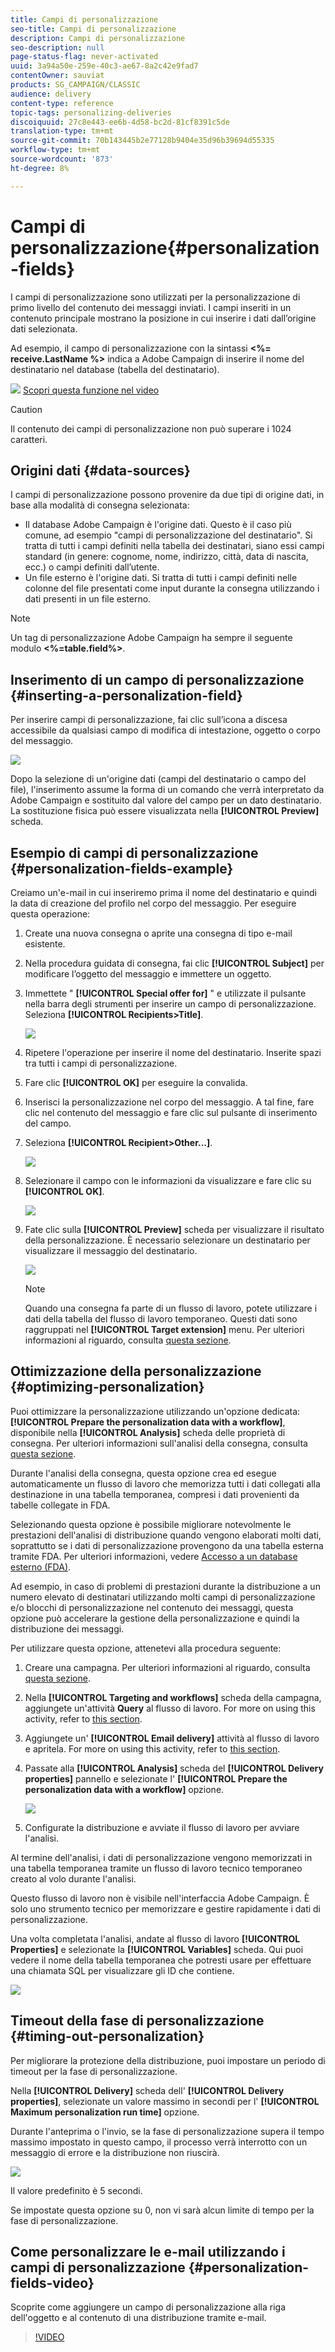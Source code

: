 ```yaml
---
title: Campi di personalizzazione
seo-title: Campi di personalizzazione
description: Campi di personalizzazione
seo-description: null
page-status-flag: never-activated
uuid: 3a94a50e-259e-40c3-ae67-8a2c42e9fad7
contentOwner: sauviat
products: SG_CAMPAIGN/CLASSIC
audience: delivery
content-type: reference
topic-tags: personalizing-deliveries
discoiquuid: 27c8e443-ee6b-4d58-bc2d-81cf8391c5de
translation-type: tm+mt
source-git-commit: 70b143445b2e77128b9404e35d96b39694d55335
workflow-type: tm+mt
source-wordcount: '873'
ht-degree: 8%

---
```



# Campi di personalizzazione{#personalization-fields}

I campi di personalizzazione sono utilizzati per la personalizzazione di primo livello del contenuto dei messaggi inviati. I campi inseriti in un contenuto principale mostrano la posizione in cui inserire i dati dall’origine dati selezionata.

Ad esempio, il campo di personalizzazione con la sintassi **&lt;%= receive.LastName %>** indica a  Adobe Campaign di inserire il nome del destinatario nel database (tabella del destinatario).

![](assets/do-not-localize/how-to-video.png) [Scopri questa funzione nel video](#personalization-fields-video)

>[!CAUTION]
>
>Il contenuto dei campi di personalizzazione non può superare i 1024 caratteri.

## Origini dati {#data-sources}

I campi di personalizzazione possono provenire da due tipi di origine dati, in base alla modalità di consegna selezionata:

* Il database Adobe Campaign  è l&#39;origine dati. Questo è il caso più comune, ad esempio &quot;campi di personalizzazione del destinatario&quot;. Si tratta di tutti i campi definiti nella tabella dei destinatari, siano essi campi standard (in genere: cognome, nome, indirizzo, città, data di nascita, ecc.) o campi definiti dall’utente.
* Un file esterno è l&#39;origine dati. Si tratta di tutti i campi definiti nelle colonne del file presentati come input durante la consegna utilizzando i dati presenti in un file esterno.

>[!NOTE]
>
>Un tag di personalizzazione Adobe Campaign  ha sempre il seguente modulo **&lt;%=table.field%>**.

## Inserimento di un campo di personalizzazione {#inserting-a-personalization-field}

Per inserire campi di personalizzazione, fai clic sull’icona a discesa accessibile da qualsiasi campo di modifica di intestazione, oggetto o corpo del messaggio.

![](assets/s_ncs_user_add_custom_field.png)

Dopo la selezione di un&#39;origine dati (campi del destinatario o campo del file), l&#39;inserimento assume la forma di un comando che verrà interpretato da  Adobe Campaign e sostituito dal valore del campo per un dato destinatario. La sostituzione fisica può essere visualizzata nella **[!UICONTROL Preview]** scheda.

## Esempio di campi di personalizzazione {#personalization-fields-example}

Creiamo un&#39;e-mail in cui inseriremo prima il nome del destinatario e quindi la data di creazione del profilo nel corpo del messaggio. Per eseguire questa operazione:

1. Create una nuova consegna o aprite una consegna di tipo e-mail esistente.
1. Nella procedura guidata di consegna, fai clic **[!UICONTROL Subject]** per modificare l’oggetto del messaggio e immettere un oggetto.
1. Immettete &quot; **[!UICONTROL Special offer for]** &quot; e utilizzate il pulsante nella barra degli strumenti per inserire un campo di personalizzazione. Seleziona **[!UICONTROL Recipients>Title]**.

   ![](assets/s_ncs_user_insert_custom_field.png)

1. Ripetere l&#39;operazione per inserire il nome del destinatario. Inserite spazi tra tutti i campi di personalizzazione.
1. Fare clic **[!UICONTROL OK]** per eseguire la convalida.
1. Inserisci la personalizzazione nel corpo del messaggio. A tal fine, fare clic nel contenuto del messaggio e fare clic sul pulsante di inserimento del campo.
1. Seleziona **[!UICONTROL Recipient>Other...]**.

   ![](assets/s_ncs_user_insert_custom_field_b.png)

1. Selezionare il campo con le informazioni da visualizzare e fare clic su **[!UICONTROL OK]**.

   ![](assets/s_ncs_user_insert_custom_field_c.png)

1. Fate clic sulla **[!UICONTROL Preview]** scheda per visualizzare il risultato della personalizzazione. È necessario selezionare un destinatario per visualizzare il messaggio del destinatario.

   ![](assets/s_ncs_user_insert_custom_field_d.png)

   >[!NOTE]
   >
   >Quando una consegna fa parte di un flusso di lavoro, potete utilizzare i dati della tabella del flusso di lavoro temporaneo. Questi dati sono raggruppati nel **[!UICONTROL Target extension]** menu. Per ulteriori informazioni al riguardo, consulta [questa sezione](../../workflow/using/data-life-cycle.md#target-data).

## Ottimizzazione della personalizzazione {#optimizing-personalization}

Puoi ottimizzare la personalizzazione utilizzando un&#39;opzione dedicata: **[!UICONTROL Prepare the personalization data with a workflow]**, disponibile nella **[!UICONTROL Analysis]** scheda delle proprietà di consegna. Per ulteriori informazioni sull&#39;analisi della consegna, consulta [questa sezione](../../delivery/using/steps-validating-the-delivery.md#analyzing-the-delivery).

Durante l&#39;analisi della consegna, questa opzione crea ed esegue automaticamente un flusso di lavoro che memorizza tutti i dati collegati alla destinazione in una tabella temporanea, compresi i dati provenienti da tabelle collegate in FDA.

Selezionando questa opzione è possibile migliorare notevolmente le prestazioni dell&#39;analisi di distribuzione quando vengono elaborati molti dati, soprattutto se i dati di personalizzazione provengono da una tabella esterna tramite FDA. Per ulteriori informazioni, vedere [Accesso a un database esterno (FDA)](../../platform/using/additional-options.md#optimizing-email-personalization-with-external-data).

Ad esempio, in caso di problemi di prestazioni durante la distribuzione a un numero elevato di destinatari utilizzando molti campi di personalizzazione e/o blocchi di personalizzazione nel contenuto dei messaggi, questa opzione può accelerare la gestione della personalizzazione e quindi la distribuzione dei messaggi.

Per utilizzare questa opzione, attenetevi alla procedura seguente:

1. Creare una campagna. Per ulteriori informazioni al riguardo, consulta [questa sezione](../../campaign/using/setting-up-marketing-campaigns.md#creating-a-campaign).
1. Nella **[!UICONTROL Targeting and workflows]** scheda della campagna, aggiungete un&#39;attività **Query** al flusso di lavoro. For more on using this activity, refer to [this section](../../workflow/using/query.md).
1. Aggiungete un&#39; **[!UICONTROL Email delivery]** attività al flusso di lavoro e apritela. For more on using this activity, refer to [this section](../../workflow/using/delivery.md).
1. Passate alla **[!UICONTROL Analysis]** scheda del **[!UICONTROL Delivery properties]** pannello e selezionate l&#39; **[!UICONTROL Prepare the personalization data with a workflow]** opzione.

   ![](assets/perso_optimization.png)

1. Configurate la distribuzione e avviate il flusso di lavoro per avviare l&#39;analisi.

Al termine dell&#39;analisi, i dati di personalizzazione vengono memorizzati in una tabella temporanea tramite un flusso di lavoro tecnico temporaneo creato al volo durante l&#39;analisi.

Questo flusso di lavoro non è visibile nell&#39;interfaccia  Adobe Campaign. È solo uno strumento tecnico per memorizzare e gestire rapidamente i dati di personalizzazione.

Una volta completata l&#39;analisi, andate al flusso di lavoro **[!UICONTROL Properties]** e selezionate la **[!UICONTROL Variables]** scheda. Qui puoi vedere il nome della tabella temporanea che potresti usare per effettuare una chiamata SQL per visualizzare gli ID che contiene.

![](assets/perso_optimization_temp_table.png)

## Timeout della fase di personalizzazione {#timing-out-personalization}

Per migliorare la protezione della distribuzione, puoi impostare un periodo di timeout per la fase di personalizzazione.

Nella **[!UICONTROL Delivery]** scheda dell&#39; **[!UICONTROL Delivery properties]**, selezionate un valore massimo in secondi per l&#39; **[!UICONTROL Maximum personalization run time]** opzione.

Durante l&#39;anteprima o l&#39;invio, se la fase di personalizzazione supera il tempo massimo impostato in questo campo, il processo verrà interrotto con un messaggio di errore e la distribuzione non riuscirà.

![](assets/perso_time-out.png)

Il valore predefinito è 5 secondi.

Se impostate questa opzione su 0, non vi sarà alcun limite di tempo per la fase di personalizzazione.

## Come personalizzare le e-mail utilizzando i campi di personalizzazione {#personalization-fields-video}

Scoprite come aggiungere un campo di personalizzazione alla riga dell&#39;oggetto e al contenuto di una distribuzione tramite e-mail.

>[!VIDEO](https://video.tv.adobe.com/v/24925?quality=12)

